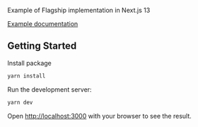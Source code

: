 Example of Flagship implementation in Next.js 13

[Example documentation](https://docs.developers.flagship.io/docs/nextjs-13)

## Getting Started

Install package

```bash
yarn install
```

Run the development server:

```bash
yarn dev
```

Open [http://localhost:3000](http://localhost:3000) with your browser to see the result.
